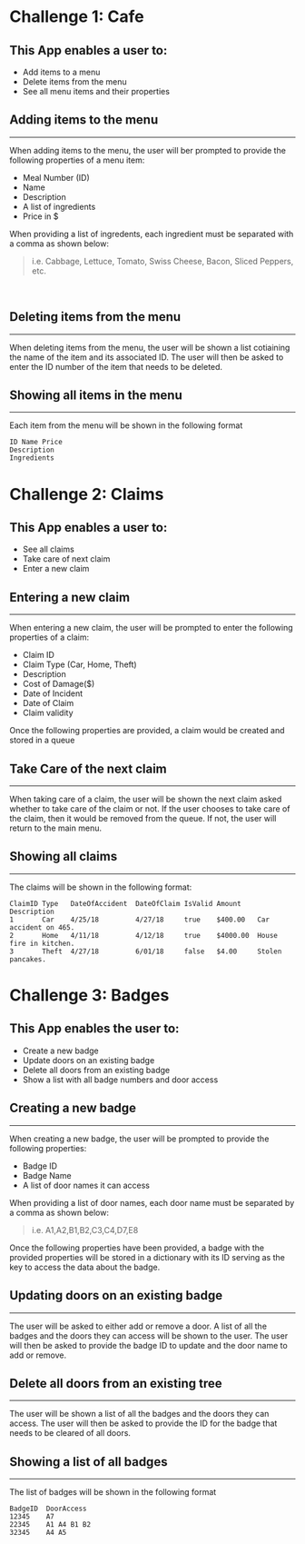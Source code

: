 # Challenge 1: Cafe
## This App enables a user to:
- Add items to a menu
- Delete items from the menu
- See all menu items and their properties

## Adding items to the menu
---
When adding items to the menu, the user will ber prompted to provide the following properties of a menu item:
- Meal Number (ID)
- Name
- Description
- A list of ingredients   
- Price in $

When providing a list of ingredents, each ingredient must be separated with a comma as shown below:
> i.e. Cabbage, Lettuce, Tomato, Swiss Cheese, Bacon, Sliced Peppers, etc.

<br>

## Deleting items from the menu
---
When deleting items from the menu, the user will be shown a list cotiaining the name of the item and its associated ID. The user will then be asked to enter the ID number of the item that needs to be deleted.

## Showing all items in the menu
---
Each item from the menu will be shown in the following format
```
ID Name Price
Description
Ingredients
```
# Challenge 2: Claims
## This App enables a user to:
- See all claims
- Take care of next claim
- Enter a new claim

## Entering a new claim
---
When entering a new claim, the user will be prompted to enter the following properties of a claim:
- Claim ID
- Claim Type (Car, Home, Theft)
- Description
- Cost of Damage($)
- Date of Incident
- Date of Claim
- Claim validity

Once the following properties are provided, a claim would be created and stored in a queue

## Take Care of the next claim
---
When taking care of a claim, the user will be shown the next claim asked whether to take care of the claim or not. If the user chooses to take care of the claim, then it would be removed from the queue. If not, the user will return to the main menu.

## Showing all claims
---
The claims will be shown in the following format:
```
ClaimID Type   DateOfAccident  DateOfClaim IsValid Amount    Description
1	    Car	   4/25/18	       4/27/18	   true    $400.00   Car accident on 465.
2	    Home   4/11/18	       4/12/18	   true    $4000.00  House fire in kitchen.
3	    Theft  4/27/18	       6/01/18	   false   $4.00     Stolen pancakes.	
```

# Challenge 3: Badges
## This App enables the user to:
- Create a new badge
- Update doors on an existing badge
- Delete all doors from an existing badge
- Show a list with all badge numbers and door access

## Creating a new badge
---
When creating a new badge, the user will be prompted to provide the following properties:
- Badge ID
- Badge Name
- A list of door names it can access

When providing a list of door names, each door name must be separated by a comma as shown below:
>i.e.  A1,A2,B1,B2,C3,C4,D7,E8

Once the following properties have been provided, a badge with the provided properties will be stored in a dictionary with its ID serving as the key to access the data about the badge.

## Updating doors on an existing badge
---
The user will be asked to either add or remove a door. A list of all the badges and the doors they can access will be shown to the user. The user will then be asked to provide the badge ID to update and the door name to add or remove.

## Delete all doors from an existing tree
---
The user will be shown a list of all the badges and the doors they can access. The user will then be asked to provide the ID for the badge that needs to be cleared of all doors.

## Showing a list of all badges
---
The list of badges will be shown in the following format
```
BadgeID	 DoorAccess
12345	 A7
22345	 A1 A4 B1 B2
32345	 A4 A5
```